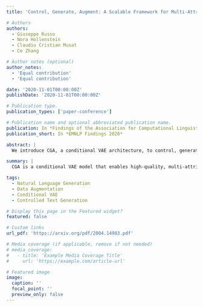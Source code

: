 ```yaml
---
title: 'Control, Generate, Augment: A Scalable Framework for Multi-Attribute Text Generation'

# Authors
authors:
  - Giuseppe Russo
  - Nora Hollenstein
  - Claudiu Cristian Musat
  - Ce Zhang

# Author notes (optional)
author_notes:
  - 'Equal contribution'
  - 'Equal contribution'

date: '2020-11-01T00:00:00Z'
publishDate: '2020-11-01T00:00:00Z'

# Publication type.
publication_types: ['paper-conference']

# Publication name and optional abbreviated publication name.
publication: In *Findings of the Association for Computational Linguistics: EMNLP 2020*
publication_short: In *EMNLP Findings 2020*

abstract: |
  We introduce CGA, a conditional VAE architecture, to control, generate, and augment text. CGA is able to generate natural English sentences controlling multiple semantic and syntactic attributes by combining adversarial learning with a context-aware loss and a cyclical word dropout routine. We demonstrate the value of the individual model components in an ablation study. The scalability of our approach is ensured through a single discriminator, independently of the number of attributes. We show high quality, diversity, and attribute control in the generated sentences through a series of automatic and human assessments. As the main application of our work, we test the potential of this new NLG model in a data augmentation scenario. In a downstream NLP task, the sentences generated by our CGA model show significant improvements over a strong baseline, and a classification performance often comparable to adding the same amount of additional real data.

summary: |
  CGA is a conditional VAE model that enables high-quality, multi-attribute text generation. It improves downstream NLP tasks through controlled augmentation, often matching real data performance.

tags:
  - Natural Language Generation
  - Data Augmentation
  - Conditional VAE
  - Controlled Text Generation

# Display this page in the Featured widget?
featured: false

# Custom links
url_pdf: 'https://arxiv.org/pdf/2004.14983.pdf'

# Media coverage (if applicable, remove if not needed)
# media_coverage:
#   - title: 'Example Media Coverage Title'
#     url: 'https://example.com/article-url'

# Featured image
image:
  caption: ''
  focal_point: ''
  preview_only: false
---
```

